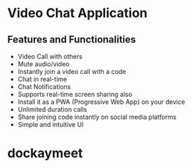 # Video Chat Application
## Features and Functionalities

- Video Call with others
- Mute audio/video
- Instantly join a video call with a code
- Chat in real-time
- Chat Notifications
- Supports real-time screen sharing also
- Install it as a PWA (Progressive Web App) on your device
- Unlimited duration calls
- Share joining code instantly on social media platforms
- Simple and intuitive UI

# dockaymeet
